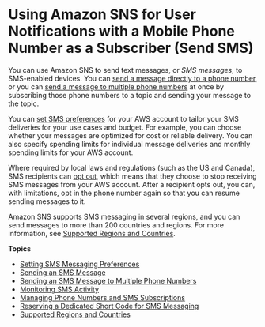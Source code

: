 # Using Amazon SNS for User Notifications with a Mobile Phone Number as a Subscriber \(Send SMS\)<a name="sns-mobile-phone-number-as-subscriber"></a>

You can use Amazon SNS to send text messages, or *SMS messages*, to SMS\-enabled devices\. You can [send a message directly to a phone number](sms_publish-to-phone.md), or you can [send a message to multiple phone numbers](sms_publish-to-topic.md) at once by subscribing those phone numbers to a topic and sending your message to the topic\.

You can [set SMS preferences](sms_preferences.md) for your AWS account to tailor your SMS deliveries for your use cases and budget\. For example, you can choose whether your messages are optimized for cost or reliable delivery\. You can also specify spending limits for individual message deliveries and monthly spending limits for your AWS account\.

Where required by local laws and regulations \(such as the US and Canada\), SMS recipients can [opt out](sms_manage.md#sms_manage_optout), which means that they choose to stop receiving SMS messages from your AWS account\. After a recipient opts out, you can, with limitations, opt in the phone number again so that you can resume sending messages to it\.

Amazon SNS supports SMS messaging in several regions, and you can send messages to more than 200 countries and regions\. For more information, see [Supported Regions and Countries](sms_supported-countries.md)\.

**Topics**
+ [Setting SMS Messaging Preferences](sms_preferences.md)
+ [Sending an SMS Message](sms_publish-to-phone.md)
+ [Sending an SMS Message to Multiple Phone Numbers](sms_publish-to-topic.md)
+ [Monitoring SMS Activity](sms_stats.md)
+ [Managing Phone Numbers and SMS Subscriptions](sms_manage.md)
+ [Reserving a Dedicated Short Code for SMS Messaging](sms_shortcodes.md)
+ [Supported Regions and Countries](sms_supported-countries.md)